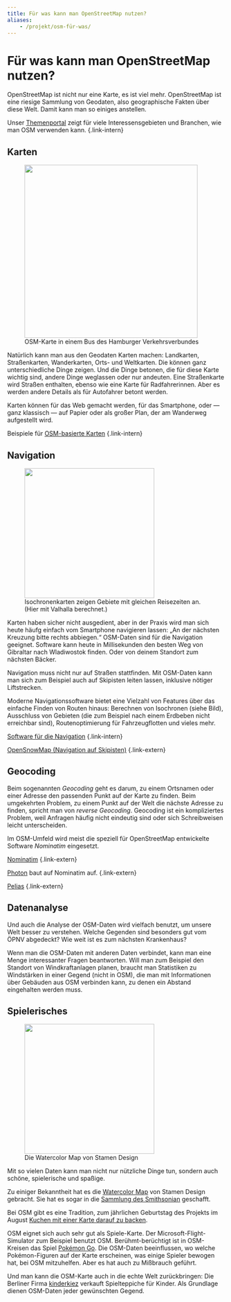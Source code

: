 ```yaml
---
title: Für was kann man OpenStreetMap nutzen?
aliases:
    - /projekt/osm-für-was/
---
```


# Für was kann man OpenStreetMap nutzen?

OpenStreetMap ist nicht nur eine Karte, es ist viel mehr. OpenStreetMap ist
eine riesige Sammlung von Geodaten, also geographische Fakten über diese Welt.
Damit kann man so einiges anstellen.

Unser [Themenportal](/themen/) zeigt für viele Interessensgebieten und
Branchen, wie man OSM verwenden kann.
{.link-intern}

## Karten

<figure class="float-right">
<a href="osm-karte-hvv.jpg"><img src="osm-karte-hvv-small.jpg" width="400"/></a>
<figcaption>OSM-Karte in einem Bus des Hamburger Verkehrsverbundes</figcaption>
</figure>

Natürlich kann man aus den Geodaten Karten machen: Landkarten, Straßenkarten,
Wanderkarten, Orts- und Weltkarten. Die können ganz unterschiedliche Dinge
zeigen. Und die Dinge betonen, die für diese Karte wichtig sind, andere Dinge
weglassen oder nur andeuten. Eine Straßenkarte wird Straßen enthalten, ebenso
wie eine Karte für Radfahrerinnen. Aber es werden andere Details als für
Autofahrer betont werden.

Karten können für das Web gemacht werden, für das Smartphone, oder &mdash; ganz
klassisch &mdash; auf Papier oder als großer Plan, der am Wanderweg aufgestellt
wird.

Beispiele für [OSM-basierte Karten](/osm/karten/)
{.link-intern}

## Navigation

<figure class="float-left">
<a href="isochrone.png"><img src="isochrone-small.jpg" width="300"/></a>
<figcaption>Isochronenkarten zeigen Gebiete mit gleichen Reisezeiten an. (Hier mit Valhalla berechnet.)</figcaption>
</figure>

Karten haben sicher nicht ausgedient, aber in der Praxis wird man sich heute
häufg einfach vom Smartphone navigieren lassen: „An der nächsten Kreuzung bitte
rechts abbiegen.“ OSM-Daten sind für die Navigation geeignet. Software kann
heute in Millisekunden den besten Weg von Gibraltar nach Wladiwostok finden.
Oder von deinem Standort zum nächsten Bäcker.

Navigation muss nicht nur auf Straßen stattfinden. Mit OSM-Daten kann man sich
zum Beispiel auch auf Skipisten leiten lassen, inklusive nötiger Liftstrecken.

Moderne Navigationssoftware bietet eine Vielzahl von Features über das einfache
Finden von Routen hinaus: Berechnen von Isochronen (siehe Bild), Ausschluss von
Gebieten (die zum Beispiel nach einem Erdbeben nicht erreichbar sind),
Routenoptimierung für Fahrzeugflotten und vieles mehr.

[Software für die Navigation](/nutzen/navigation/)
{.link-intern}

[OpenSnowMap (Navigation auf Skipisten)](https://www.opensnowmap.org/)
{.link-extern}

## Geocoding

Beim sogenannten *Geocoding* geht es darum, zu einem Ortsnamen oder einer
Adresse den passenden Punkt auf der Karte zu finden. Beim umgekehrten Problem,
zu einem Punkt auf der Welt die nächste Adresse zu finden, spricht man von
*reverse Geocoding*. Geocoding ist ein kompliziertes Problem, weil Anfragen
häufig nicht eindeutig sind oder sich Schreibweisen leicht unterscheiden.

Im OSM-Umfeld wird meist die speziell für OpenStreetMap entwickelte Software
*Nominatim* eingesetzt.

[Nominatim](https://nominatim.org/)
{.link-extern}

[Photon](https://photon.komoot.io/) baut auf Nominatim auf.
{.link-extern}

[Pelias](https://pelias.io/)
{.link-extern}

## Datenanalyse

Und auch die Analyse der OSM-Daten wird vielfach benutzt, um unsere Welt besser
zu verstehen. Welche Gegenden sind besonders gut vom ÖPNV abgedeckt? Wie weit
ist es zum nächsten Krankenhaus?

Wenn man die OSM-Daten mit anderen Daten verbindet, kann man eine Menge
interessanter Fragen beantworten. Will man zum Beispiel den Standort von
Windkraftanlagen planen, braucht man Statistiken zu Windstärken in einer Gegend
(nicht in OSM), die man mit Informationen über Gebäuden aus OSM verbinden
kann, zu denen ein Abstand eingehalten werden muss.

## Spielerisches

<figure class="float-right">
<a href="https://maps.stamen.com/watercolor/"><img src="watercolor.jpg" width="300"/></a>
<figcaption>Die Watercolor Map von Stamen Design</figcaption>
</figure>

Mit so vielen Daten kann man nicht nur nützliche Dinge tun, sondern auch
schöne, spielerische und spaßige.

Zu einiger Bekanntheit hat es die [Watercolor
Map](https://maps.stamen.com/watercolor/) von Stamen Design gebracht. Sie hat
es sogar in die [Sammlung des
Smithsonian](https://www.si.edu/newsdesk/releases/watercolor-maptiles-website-enters-permanent-collection-cooper-hewitt)
geschafft.

Bei OSM gibt es eine Tradition, zum jährlichen Geburtstag des Projekts im August
[Kuchen mit einer Karte darauf zu
backen](https://wiki.openstreetmap.org/wiki/Cake).

OSM eignet sich auch sehr gut als Spiele-Karte. Der Microsoft-Flight-Simulator
zum Beispiel benutzt OSM. Berühmt-berüchtigt ist in OSM-Kreisen das Spiel
[Pokémon Go](https://wiki.openstreetmap.org/wiki/Pok%C3%A9mon_Go). Die
OSM-Daten beeinflussen, wo welche Pokémon-Figuren auf der Karte erscheinen, was
einige Spieler bewogen hat, bei OSM mitzuhelfen. Aber es hat auch zu Mißbrauch
geführt.

Und man kann die OSM-Karte auch in die echte Welt zurückbringen: Die Berliner
Firma [kinderkiez](https://kinderkiez.net/) verkauft Spielteppiche für Kinder.
Als Grundlage dienen OSM-Daten jeder gewünschten Gegend.

